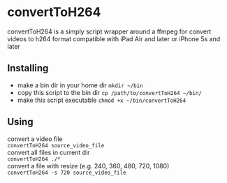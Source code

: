 # convertToH264
convertToH264 is a simply script wrapper around a ffmpeg for convert videos to h264 format compatible with iPad Air and later or iPhone 5s and later
## Installing
- make a bin dir in your home dir   `mkdir ~/bin`
- copy this script to the bin dir   `cp /path/to/convertToH264 ~/bin/`
- make this script executable       `chmod +x ~/bin/convertToH264`
## Using
convert a video file  
`convertToH264 source_video_file`  
convert all files in current dir  
`convertToH264 ./*`  
convert a file with resize (e.g. 240, 360, 480, 720, 1080)  
`convertToH264 -s 720 source_video_file`  
